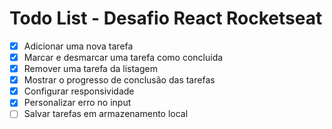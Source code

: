 # Todo List - Desafio React Rocketseat

- [x] Adicionar uma nova tarefa
- [x] Marcar e desmarcar uma tarefa como concluída
- [x] Remover uma tarefa da listagem
- [x] Mostrar o progresso de conclusão das tarefas
- [x] Configurar responsividade
- [x] Personalizar erro no input
- [ ] Salvar tarefas em armazenamento local

